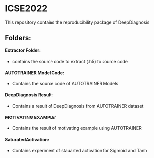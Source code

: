 # ICSE2022
This repository contains the reproducibility package of DeepDiagnosis


## Folders:
#### Extractor Folder: 
* contains the source code to extract (.h5) to source code
#### AUTOTRAINER Model Code:
* Contains the source code of AUTOTRAINER Models
#### DeepDiagnosis Result:
* Contains a result of DeepDiagnosis from AUTOTRAINER dataset
#### MOTIVATING EXAMPLE:
* Contains the result of motivating example using AUTOTRAINER
#### SaturatedActivation:
* Contains experiment of stauarted activation for Sigmoid and Tanh




